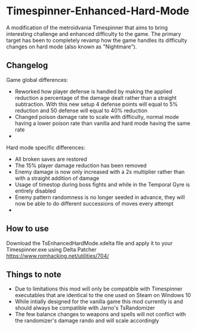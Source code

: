 # Timespinner-Enhanced-Hard-Mode

A modification of the metroidvania Timespinner that aims to bring interesting challenge and enhanced difficulty to the game. The primary target has been to completely revamp how the game handles its difficulty changes on hard mode (also known as "Nightmare").

## Changelog

Game global differences:
* Reworked how player defense is handled by making the applied reduction a percentage of the damage dealt rather than a straight subtraction. With this new setup 4 defense points will equal to 5% reduction and 50 defense will equal to 40% reduction
* Changed poison damage rate to scale with difficulty, normal mode having a lower poison rate than vanilla and hard mode having the same rate
* 

Hard mode specific differences:
* All broken saves are restored
* The 15% player damage reduction has been removed
* Enemy damage is now only increased with a 2x multiplier rather than with a straight addition of damage
* Usage of timestop during boss fights and while in the Temporal Gyre is entirely disabled
* Enemy pattern randomness is no longer seeded in advance, they will now be able to do different successions of moves every attempt
* 

## How to use

Download the TsEnhancedHardMode.xdelta file and apply it to your Timespinner.exe using Delta Patcher https://www.romhacking.net/utilities/704/

## Things to note

* Due to limitations this mod will only be compatible with Timespinner executables that are identical to the one used on Steam on Windows 10
* While intially designed for the vanilla game this mod currently is and should always be compatible with Jarno's TsRandomizer
* The few balance changes to weapons and spells will not conflict with the randomizer's damage rando and will scale accordingly
